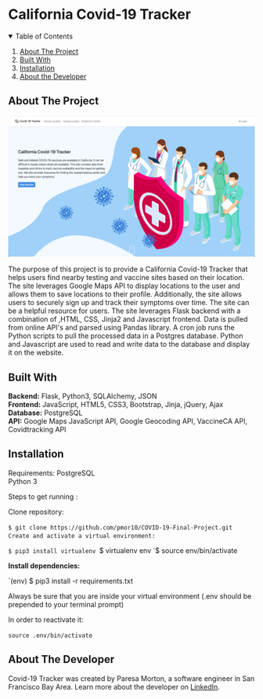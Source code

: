 # California Covid-19 Tracker


<!-- TABLE OF CONTENTS -->
<details open="open">
  <summary>Table of Contents</summary>
  <ol>
    <li><a href="#about-the-project">About The Project</a></li> 
    <li><a href="#built-with">Built With</a></li>
    <li><a href="#installation">Installation</a></li>
    <li><a href="#about-the-developer">About the Developer</a></li>
  </ol>
</details>

<!-- ABOUT THE PROJECT -->
## About The Project

![california-covid-19-app](images/landingpage.png)
<p>The purpose of this project is to provide a California Covid-19 Tracker that helps users find nearby testing and vaccine sites based on their location. The site leverages Google Maps API to display locations to the user and allows them to save locations to their profile. Additionally, the site allows users to securely sign up and track their symptoms over time. The site can be a helpful resource for users. The site leverages Flask backend with a combination of ,HTML, CSS, Jinja2 and Javascript frontend. Data is pulled from online API's and parsed using Pandas library. A cron job runs the Python scripts to pull the processed data  in a Postgres database. Python and Javascript are used to read and write data to the database and display it on the website.</p>


<!-- Built with -->
## Built With
__Backend:__ Flask, Python3, SQLAlchemy, JSON \
__Frontend:__  JavaScript, HTML5, CSS3, Bootstrap, Jinja, jQuery, Ajax\
__Database:__ PostgreSQL\
__API:__ Google Maps JavaScript API, Google Geocoding API, VaccineCA API, Covidtracking API


<!-- Installation steps -->
## Installation
Requirements:
PostgreSQL\
Python 3

Steps to get running :

Clone repository:

`$ git clone https://github.com/pmor10/COVID-19-Final-Project.git
Create and activate a virtual environment:`

`$ pip3 install virtualenv
`$ virtualenv env
`$ source env/bin/activate

__Install dependencies:__

`(env) $ pip3 install -r requirements.txt

Always be sure that you are inside your virtual environment (.env should be prepended to your terminal prompt)


In order to reactivate it:

`source .env/bin/activate`

## About The Developer
Covid-19 Tracker was created by Paresa Morton, a software engineer in San Francisco Bay Area. Learn more about the developer on [LinkedIn](https://www.linkedin.com/in/pmor10/).

